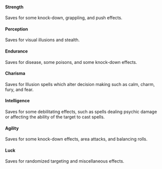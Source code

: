 #### Strength
Saves for some knock-down, grappling, and push effects.

#### Perception
Saves for visual illusions and stealth.

#### Endurance
Saves for disease, some poisons, and some knock-down effects.

#### Charisma
Saves for Illusion spells which alter decision making such as calm, charm, fury, and fear.

#### Intelligence
Saves for some debilitating effects, such as spells dealing psychic damage or affecting the ability of the target to cast spells.

#### Agility
Saves for some knock-down effects, area attacks, and balancing rolls.

#### Luck
Saves for randomized targeting and miscellaneous effects.